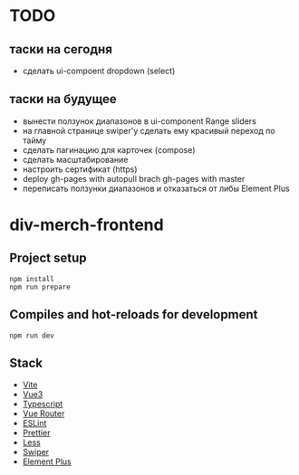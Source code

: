 # TODO

## таски на сегодня
- сделать ui-compoent dropdown (select)

## таски на будущее
- вынести ползунок диапазонов в ui-component Range sliders
- на главной странице swiper'у сделать ему красивый переход по тайму
- сделать пагинацию для карточек (compose)
- сделать масштабирование
- настроить сертификат (https)
- deploy gh-pages with autopull brach gh-pages with master
- переписать ползунки диапазонов и отказаться от либы Element Plus

# div-merch-frontend

## Project setup

```
npm install
npm run prepare
```

## Compiles and hot-reloads for development

```
npm run dev
```

## Stack

- [Vite](https://vitejs.dev/)
- [Vue3](https://vuejs.org/)
- [Typescript](https://www.typescriptlang.org/)
- [Vue Router](https://v3.router.vuejs.org/)
- [ESLint](https://eslint.org/)
- [Prettier](https://prettier.io/)
- [Less](https://lesscss.org/)
- [Swiper](https://swiperjs.com/)
- [Element Plus](https://element-plus.org/)
